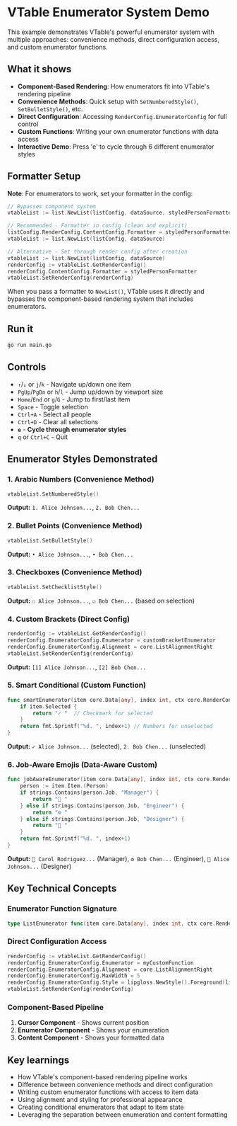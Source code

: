 # VTable Enumerator System Demo

This example demonstrates VTable's powerful enumerator system with multiple approaches: convenience methods, direct configuration access, and custom enumerator functions.

## What it shows

- **Component-Based Rendering**: How enumerators fit into VTable's rendering pipeline
- **Convenience Methods**: Quick setup with `SetNumberedStyle()`, `SetBulletStyle()`, etc.
- **Direct Configuration**: Accessing `RenderConfig.EnumeratorConfig` for full control
- **Custom Functions**: Writing your own enumerator functions with data access
- **Interactive Demo**: Press 'e' to cycle through 6 different enumerator styles

## Formatter Setup

**Note**: For enumerators to work, set your formatter in the config:

```go
// Bypasses component system
vtableList := list.NewList(listConfig, dataSource, styledPersonFormatter)

// Recommended - Formatter in config (clean and explicit)
listConfig.RenderConfig.ContentConfig.Formatter = styledPersonFormatter
vtableList := list.NewList(listConfig, dataSource)

// Alternative - Set through render config after creation  
vtableList := list.NewList(listConfig, dataSource)
renderConfig := vtableList.GetRenderConfig()
renderConfig.ContentConfig.Formatter = styledPersonFormatter
vtableList.SetRenderConfig(renderConfig)
```

When you pass a formatter to `NewList()`, VTable uses it directly and bypasses the component-based rendering system that includes enumerators.

## Run it

```bash
go run main.go
```

## Controls

- `↑`/`↓` or `j`/`k` - Navigate up/down one item
- `PgUp`/`PgDn` or `h`/`l` - Jump up/down by viewport size
- `Home`/`End` or `g`/`G` - Jump to first/last item
- `Space` - Toggle selection
- `Ctrl+A` - Select all people
- `Ctrl+D` - Clear all selections
- **`e`** - **Cycle through enumerator styles**
- `q` or `Ctrl+C` - Quit

## Enumerator Styles Demonstrated

### 1. Arabic Numbers (Convenience Method)
```go
vtableList.SetNumberedStyle()
```
**Output:** `1. Alice Johnson...`, `2. Bob Chen...`

### 2. Bullet Points (Convenience Method)
```go
vtableList.SetBulletStyle()
```
**Output:** `• Alice Johnson...`, `• Bob Chen...`

### 3. Checkboxes (Convenience Method)
```go
vtableList.SetChecklistStyle()
```
**Output:** `☐ Alice Johnson...`, `☑ Bob Chen...` (based on selection)

### 4. Custom Brackets (Direct Config)
```go
renderConfig := vtableList.GetRenderConfig()
renderConfig.EnumeratorConfig.Enumerator = customBracketEnumerator
renderConfig.EnumeratorConfig.Alignment = core.ListAlignmentRight
vtableList.SetRenderConfig(renderConfig)
```
**Output:** `[1] Alice Johnson...`, `[2] Bob Chen...`

### 5. Smart Conditional (Custom Function)
```go
func smartEnumerator(item core.Data[any], index int, ctx core.RenderContext) string {
    if item.Selected {
        return "✓ "  // Checkmark for selected
    }
    return fmt.Sprintf("%d. ", index+1) // Numbers for unselected
}
```
**Output:** `✓ Alice Johnson...` (selected), `2. Bob Chen...` (unselected)

### 6. Job-Aware Emojis (Data-Aware Custom)
```go
func jobAwareEnumerator(item core.Data[any], index int, ctx core.RenderContext) string {
    person := item.Item.(Person)
    if strings.Contains(person.Job, "Manager") {
        return "👑 "
    } else if strings.Contains(person.Job, "Engineer") {
        return "⚙️ "
    } else if strings.Contains(person.Job, "Designer") {
        return "🎨 "
    }
    return fmt.Sprintf("%d. ", index+1)
}
```
**Output:** `👑 Carol Rodriguez...` (Manager), `⚙️ Bob Chen...` (Engineer), `🎨 Alice Johnson...` (Designer)

## Key Technical Concepts

### Enumerator Function Signature
```go
type ListEnumerator func(item core.Data[any], index int, ctx core.RenderContext) string
```

### Direct Configuration Access
```go
renderConfig := vtableList.GetRenderConfig()
renderConfig.EnumeratorConfig.Enumerator = myCustomFunction
renderConfig.EnumeratorConfig.Alignment = core.ListAlignmentRight
renderConfig.EnumeratorConfig.MaxWidth = 5
renderConfig.EnumeratorConfig.Style = lipgloss.NewStyle().Foreground(lipgloss.Color("#888888"))
vtableList.SetRenderConfig(renderConfig)
```

### Component-Based Pipeline
1. **Cursor Component** - Shows current position
2. **Enumerator Component** - Shows your enumeration
3. **Content Component** - Shows your formatted data

## Key learnings

- How VTable's component-based rendering pipeline works
- Difference between convenience methods and direct configuration
- Writing custom enumerator functions with access to item data
- Using alignment and styling for professional appearance
- Creating conditional enumerators that adapt to item state
- Leveraging the separation between enumeration and content formatting 